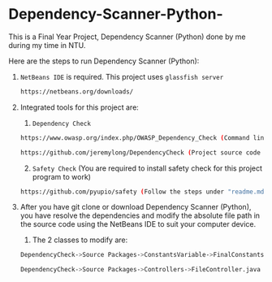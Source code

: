 # Dependency-Scanner-Python-
This is a Final Year Project, Dependency Scanner (Python) done by me during my time in NTU.

Here are the steps to run Dependency Scanner (Python):

1. `NetBeans IDE` is required. This project uses `glassfish server`
   ```bash
   https://netbeans.org/downloads/
   ```
2. Integrated tools for this project are:
   1. `Dependency Check` 
   ```bash
   https://www.owasp.org/index.php/OWASP_Dependency_Check (Command line & Documentation)
   ```
   ```bash
   https://github.com/jeremylong/DependencyCheck (Project source code of Dependency Check)
   ```
   2. `Safety Check` (You are required to install safety check for this project program to work)
   ```bash
   https://github.com/pyupio/safety (Follow the steps under "readme.md")
   ```

3. After you have git clone or download Dependency Scanner (Python), you have resolve the dependencies and modify the absolute file path    in the source code using the NetBeans IDE to suit your computer device.

   1. The 2 classes to modify are:
   ```bash
   DependencyCheck->Source Packages->ConstantsVariable->FinalConstants.java
   ```
   ```bash
   DependencyCheck->Source Packages->Controllers->FileController.java
   ```

   

